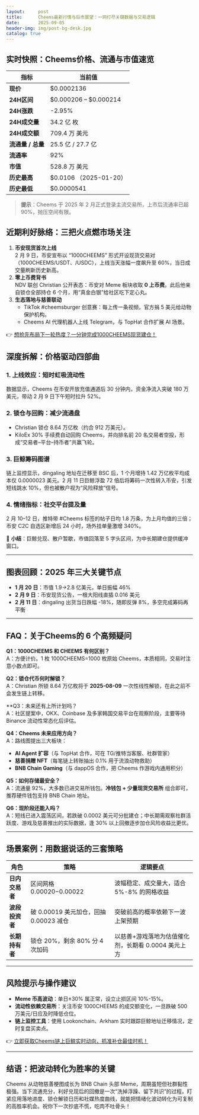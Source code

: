 ```yaml
---
layout:     post
title:      Cheems最新行情与后市展望：一网打尽关键数据与交易逻辑
date:       2025-09-05
header-img: img/post-bg-desk.jpg
catalog: true
---
```


## 实时快照：Cheems价格、流通与市值速览

| 指标 | 当前值 |
|---|---|
| **现价** | $0.0002136 |
| **24H区间** | $0.000206 – $0.000214 |
| **24H涨跌** | -2.95% |
| **24H成交量** | 34.2 亿 枚 |
| **24H成交额** | 709.4 万 美元 |
| **流通量 / 总量** | 25.5 亿 / 27.7 亿 |
| **流通率** | 92% |
| **市值** | 528.8 万 美元 |
| **历史最高** | $0.0106 （2025-01-20） |
| **历史最低** | $0.0000541 |

> **提示**：Cheems 于 2025 年 2 月正式登录主流交易所，上市后流通率已超 90%，抛压空间有限。

## 近期利好脉络：三把火点燃市场关注

1. **币安现货首次上线**  
   2 月 9 日，币安宣布以 “1000CHEEMS” 形式开设现货交易对（1000CHEEMS/USDT、/USDC），上线当天涨幅一度飙升至 60%，当日成交量刷新历史新高。
2. **零上币费背书**  
   NDV 联创 Christian 公开表态：币安对 Meme 板块收取 **0 上币费**。此后他亲自锁仓全部持仓 6 个月，用“真金白银”给社区吃下定心丸。
3. **生态落地与慈善联动**  
   - TikTok #cheemsburger 创意赛：每上传一条视频，官方捐 5 美元给动物保护机构。  
   - Cheems AI 代理机器人上线 Telegram，与 TopHat 合作扩展 AI 场景。

👉 [想抢先布局下一轮热度？一分钟完成1000CHEEMS现货建仓！](https://okxdog.com/)

## 深度拆解：价格驱动四部曲

### 1. 上线效应：短时虹吸流动性  
数据显示，Cheems 在币安开放充值通道后 30 分钟内，资金净流入突破 180 万美元，带动 2 月 9 日下午短时拉升 52%。

### 2. 锁仓与回购：减少流通盘  
- Christian 锁仓 8.64 万亿枚（约合 912 万美元）。  
- KiloEx 30% 手续费自动回购 Cheems，并向排名前 20 名交易者空投，形成“交易者–平台–持币者”共赢飞轮。  

### 3. 巨鲸筹码图谱  
链上监控显示，dingaling 地址在迁移至 BSC 后，1 个月增持 1.42 万亿枚平均成本仅 0.0000023 美元。2 月 11 日巨鲸浮盈 72 倍后将筹码一次性转入币安，引发短线跳水 10%，但也被散户视为“风险释放”信号。

### 4. 情绪指标：社交平台提及量  
2 月 10–12 日，推特带 #Cheems 标签的帖子日均 1.8 万条，为上月均值的三倍；币安 C2C 自选区新增后 24 小时，场外挂单量激增 340%。

📌 **小结**：巨鲸兑现、散户暂歇，市值回落至 5 字头区间，为中长期建仓提供缓冲窗口。

---

## 图表回顾：2025 年三大关键节点

- **1 月 20 日**：市值 1.9→2.8 亿美元，单日振幅 46%  
- **2 月 9 日**：币安现货公告，一根大阳线直插 0.016 美元  
- **2 月 11 日**：dingaling 出货当日跌幅 -18%，随即反弹 8%，多空完成筹码再平衡  

---

## FAQ：关于Cheems的 6 个高频疑问

**Q1：1000CHEEMS 和 CHEEMS 有何区别？**  
A：方便计价。1 枚 1000CHEEMS=1000 枚原始 Cheems，本质相同，交易时注意小数点即可。

**Q2：锁仓代币何时解锁？**  
A：Christian 所锁 8.64 万亿枚将于 **2025-08-09** 一次性线性解锁，在此之前不会发生链上转移。

**Q3：未来还有上所计划吗？  
A：社区提案中，OKX、Coinbase 及多家韩国交易平台在观察阶段，主要等待 Binance 流动性常态化后评估。

**Q4：Cheems 未来应用方向？**  
A：路线图提出三大板块：  
   - **AI Agent 扩容**（与 TopHat 合作，可在 TG/推特当客服、社群管家）  
   - **慈善捐赠 NFT**（每笔链上转账抽出 0.1% 用于流浪动物救助）  
   - **BNB Chain Gaming**（与 dappOS 合作，把 Cheems 作游戏内通用积分）

**Q5：如何存储最安全？**  
A：流通量 92%，大多数已进交易所钱包。**冷钱包 + 少量现货交易所** 组合即可，推荐硬件钱包支持 BNB Chain 地址。

**Q6：现阶段还能入吗？**  
A：短线已进入震荡区间，若跌破 0.0002 美元可分批建仓；中长期需观察社群活跃度、游戏及慈善推出的实际数据，逢 30% 以上回撤逐步加仓风险收益比更优。

---

## 场景案例：用数据说话的三套策略

| 角色 | 策略 | 逻辑要点 |
|---|---|---|
| **日内交易者** | 区间网格 $0.00020-$0.00022 | 波幅稳定、成交量大，适合 5%-8% 的网格收益 |
| **波段投资者** | 破 0.00019 美元加仓，回抽 0.00023 减仓 | 突破前高的概率依赖下一波上架预期 |
| **长期持有者** | 锁仓 20%，剩余 80% 分 4 次加码 | 以慈善+游戏落地为估值催化剂，长期看 0.0004 美元上方 |

---

## 风险提示与操作建议

- **Meme 币高波动**：单日±30% 属正常，设立止损区间 10%-15%。  
- **流动性依赖交易所**：关注币安 1000CHEEMS 的成交额变化，一旦跌破 500 万美元/日应及时降低仓位。  
- **链上监控工具**：使用 Lookonchain、Arkham 实时跟踪巨鲸地址迁移情况，定时复盘买卖点。

👉 [立即获取Cheems链上巨鲸实时动向，抓准补仓最佳时机！](https://okxdog.com/)

---

## 结语：把波动转化为胜率的关键

Cheems 从动物慈善梗图成长为 BNB Chain 头部 Meme，周期虽短但社群黏性极强。当下流通充分，利好兑现后的回撤是一次“洗掉浮躁、留下共识”的过程。盯紧应用落地进度、锁仓解锁日历和社媒热度曲线，就能把情绪化波动转化为可复制的高胜率机会。祝你下一次抄底不慌，吃肉不吐骨头！